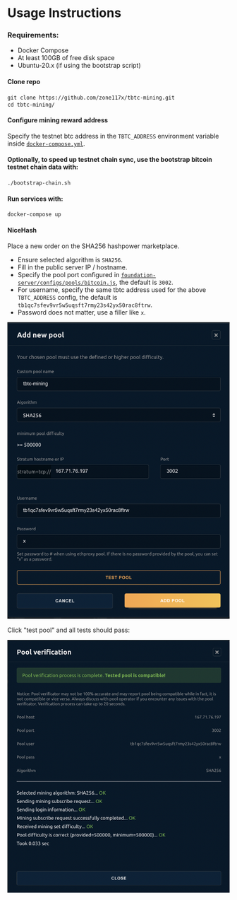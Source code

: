 # Usage Instructions

### Requirements:
 * Docker Compose
 * At least 100GB of free disk space
 * Ubuntu-20.x (if using the bootstrap script)

#### Clone repo
```shell
git clone https://github.com/zone117x/tbtc-mining.git
cd tbtc-mining/
```

#### Configure mining reward address
Specify the testnet btc address in the `TBTC_ADDRESS` environment variable inside [`docker-compose.yml`](docker-compose.yml).

#### Optionally, to speed up testnet chain sync, use the bootstrap bitcoin testnet chain data with:
```shell
./bootstrap-chain.sh
```

#### Run services with:
```shell
docker-compose up
```


#### NiceHash

Place a new order on the SHA256 hashpower marketplace.

* Ensure selected algorithm is `SHA256`.
* Fill in the public server IP / hostname.
* Specify the pool port configured in [`foundation-server/configs/pools/bitcoin.js`](foundation-server/configs/pools/bitcoin.js), the default is `3002`.
* For username, specify the same tbtc address used for the above `TBTC_ADDRESS` config, the default is `tb1qc7sfev9vr5w5uqsft7rmy23s42yx50rac8ftrw`.
* Password does not matter, use a filler like `x`.

![nicehash-pool-setup](images/nicehash-pool-setup.png)

Click "test pool" and all tests should pass:

![nicehash-pool-verification](images/nicehash-pool-verification.png)
